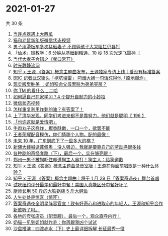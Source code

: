 # 2021-01-27

共 30 条

<!-- BEGIN ZHIHUVIDEO -->
<!-- 最后更新时间 Wed Jan 27 2021 23:08:14 GMT+0800 (CST) -->
1. [当连点器遇上大西瓜](https://www.zhihu.com/zvideo/1337391106913394688)
1. [猫和老鼠新年版微信状态视频](https://www.zhihu.com/zvideo/1337186995249303552)
1. [男子用滑板车多次猛砸妻子 不顾俩孩子大哭阻拦仍暴打](https://www.zhihu.com/zvideo/1337445841641590787)
1. [「仙术」镜教学：6 分钟从基础到精通，10 秒 18 次光速飞雷神 ！](https://www.zhihu.com/zvideo/1337183735754924032)
1. [当代大孝子合辑之《孝口常开》](https://www.zhihu.com/zvideo/1337526315508510721)
1. [时光静静流淌](https://www.zhihu.com/zvideo/1337496383906480129)
1. [知乎 x 王源 《答案》概念主题曲发布，王源独家专访上线｜爱没有标准答案](https://www.zhihu.com/zvideo/1337817267322146818)
1. [BBC 记者武汉街头「挖坑埋雷」 叼烟大姐一句话怼得他「原地爆炸」](https://www.zhihu.com/zvideo/1337668232447623168)
1. [现实版樊胜美 ：姐姐殒命父母索赔为弟弟买房？](https://www.zhihu.com/zvideo/1337801045050388482)
1. [你 TM 的看什么 _ 二哈](https://www.zhihu.com/zvideo/1337436942435778560)
1. [如何逼自己在家学习？4 个提升自制力的小妙招](https://www.zhihu.com/zvideo/1337350309589938176)
1. [微信状态视频](https://www.zhihu.com/zvideo/1337511772879159296)
1. [怎样重复利用炸剩的油？有答案了！](https://www.zhihu.com/zvideo/1337823097232363520)
1. [上了清华发现，同学们考进来都不是靠努力，他们就是聪明【 196 】](https://www.zhihu.com/zvideo/1337832893981782016)
1. [「也许这就是爱情吧」](https://www.zhihu.com/zvideo/1337457729741967360)
1. [牛肉丸子这样炸，椒香酥嫩，一口一个，欲罢不能](https://www.zhihu.com/zvideo/1337424596250341376)
1. [王者荣耀配音模仿，你们猜哪个人物，配的最像！](https://www.zhihu.com/zvideo/1337427764975759360)
1. [未来 10 年，广东到底下了一盘多大的棋？](https://www.zhihu.com/zvideo/1337454184007454720)
1. [新疆大婶喊话蓬佩奥：没人强迫，我就是要靠自己的劳动挣很多钱](https://www.zhihu.com/zvideo/1337470890360651777)
1. [各种剧的奇怪套路（下），最后一个，实在够亮眼！](https://www.zhihu.com/zvideo/1337427376163684352)
1. [郑州一男子被狗吓住却遭狗主人暴打！狗主人：给狗道歉](https://www.zhihu.com/zvideo/1335950278902665216)
1. [知乎 x 王源《答案》概念主题曲录音室版｜王源在你面前唱歌是一种什么体验？](https://www.zhihu.com/zvideo/1337354382502322176)
1. [知乎 x 王源 《答案》概念主题曲｜将于 1 月 29 日「答案奇遇夜」舞台首唱](https://www.zhihu.com/zvideo/1337135207913426945)
1. [试吃纽约评分最差和最好中餐！美国人真能区分中餐好坏？](https://www.zhihu.com/zvideo/1337351629709344768)
1. [厨师长用 50 斤的大铁锅烧 5 斤大鲤鱼](https://www.zhihu.com/zvideo/1337401406677446656)
1. [人生处处是惊喜（惊吓）](https://www.zhihu.com/zvideo/1337158128597934080)
1. [答案奇遇夜全明星阵容官宣！致有好奇心和进取心的年轻人，王源和知乎合作新歌听了吗。](https://www.zhihu.com/zvideo/1336352542163808256)
1. [各地的夸张店员（配音腔），最后一个，观众直呼内行！](https://www.zhihu.com/zvideo/1337062127010054144)
1. [奶猫一见到姐姐就炸毛：你再跟我凶个试试](https://www.zhihu.com/zvideo/1337076410162925568)
1. [沙盘推演：四渡赤水（下）史上最详细拆解 长征最秀一役](https://www.zhihu.com/zvideo/1337090800715284480)
<!-- END ZHIHUVIDEO -->
